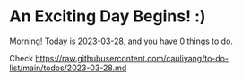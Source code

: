 # An Exciting Day Begins! :)

Morning! Today is 2023-03-28, and you have 0 things to do.

Check https://raw.githubusercontent.com/cauliyang/to-do-list/main/todos/2023-03-28.md
